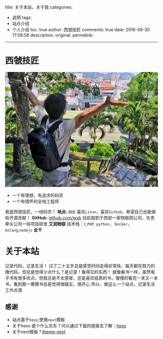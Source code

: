 title: 关于本站，关于我
categories:
  - 说明
tags:
  - 站点介绍
  - 个人介绍
toc: true
author: 西虢技匠
comments: true
date: 2016-08-30 17:08:58
description:
original:
permalink:
---
# 西虢技匠
![me](/images/profile/me.jpg)
<!-- more -->

* 一个有理想，有追求的码农  
* 一个有情怀的全栈工程师

我是西虢技匠，一线码农！ **地点:** `西安`
喜欢`Linux`，喜欢`Github`，希望自己也能做些开源贡献！ **GitHub:** [github.com/wxb](https://github.com/wxb)
目前就职于西安一家物联网公司，负责牵头公司一些项目研发  **艾润物联**
技术栈：`C`,`PHP`, `python`， `Docker`， `Golang`,`nodejs`  **全干**



# 关于本站

记录代码，记录生活！
过了二十五岁总是感觉时间走得非常快，每天都在努力的撸代码，但总是觉得少点什么？是记录！看得见的东西！
就像看书一样，虽然电子书有很多优点，但我总是不太感冒，还是喜欢纸质的书，慢慢的看完一本又一本书，看到那一摞摞书总是觉得很踏实，很开心
所以，做这么一个站点，记录生活工作点滴

## 感谢
* 站点基于`hexo`,使用`next`模板
* 关于hexo 是个什么东东？可以通过下面的链接去了解：[hexo](https://hexo.io/zh-cn/)   
* 关于next模板？[theme-next](http://theme-next.iissnan.com/)

